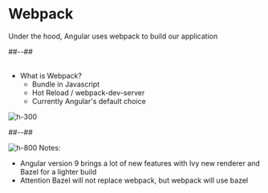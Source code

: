 <!-- .slide: class="two-column-layout" -->

# Webpack

Under the hood, Angular uses webpack to build our application

##--##
<br><br>

-   What is Webpack?
    -   Bundle in Javascript
    -   Hot Reload / webpack-dev-server
    -   Currently Angular's default choice

![h-300](assets/images/school/architecture/webpack_logo.png)

##--##

![h-800](assets/images/school/architecture/build_exemple.png)
Notes:

-   Angular version 9 brings a lot of new features with Ivy new renderer and Bazel for a lighter build
-   Attention Bazel will not replace webpack, but webpack will use bazel
